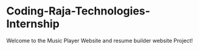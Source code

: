 # Coding-Raja-Technologies-Internship
Welcome to the Music Player Website and resume builder website Project! 
